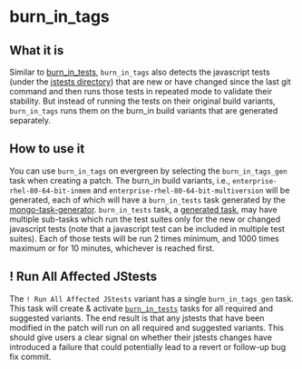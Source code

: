 # burn_in_tags

## What it is

Similar to [burn_in_tests](burn_in_tests.md), `burn_in_tags` also detects the javascript tests
(under the [jstests directory](https://github.com/mongodb/mongo/tree/master/jstests))
that are new or have changed since the last git command and then runs those tests in repeated
mode to validate their stability. But instead of running the tests on their original build
variants, `burn_in_tags` runs them on the burn_in build variants that are generated separately.

## How to use it

You can use `burn_in_tags` on evergreen by selecting the `burn_in_tags_gen` task when creating a patch.
The burn_in build variants, i.e., `enterprise-rhel-80-64-bit-inmem` and `enterprise-rhel-80-64-bit-multiversion`
will be generated, each of which will have a `burn_in_tests` task generated by the
[mongo-task-generator](https://github.com/mongodb/mongo-task-generator). `burn_in_tests` task, a
[generated task](task_generation.md), may have multiple sub-tasks which run the test suites only for the
new or changed javascript tests (note that a javascript test can be included in multiple test suites). Each of
those tests will be run 2 times minimum, and 1000 times maximum or for 10 minutes, whichever is reached first.

## ! Run All Affected JStests
The `! Run All Affected JStests` variant has a single `burn_in_tags_gen` task. This task will create &
activate [`burn_in_tests`](burn_in_tests.md) tasks for all required and suggested
variants. The end result is that any jstests that have been modified in the patch will
run on all required and suggested variants. This should give users a clear signal on
whether their jstests changes have introduced a failure that could potentially lead
to a revert or follow-up bug fix commit.
